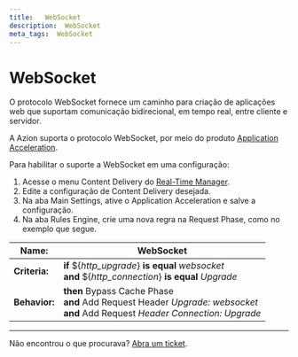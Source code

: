 ```yaml
---
title:   WebSocket
description:  WebSocket
meta_tags:  WebSocket    
---
```

# WebSocket



O protocolo WebSocket fornece um caminho para criação de aplicações web que suportam comunicação bidirecional, em tempo real, entre cliente e servidor.

A Azion suporta o protocolo WebSocket, por meio do produto [Application Acceleration](/pt-br/documentacao/produtos/edge-application/application-acceleration/).

Para habilitar o suporte a WebSocket em uma configuração:

1. Acesse o menu Content Delivery do [Real-Time Manager](https://manager.azion.com/).
2. Edite a configuração de Content Delivery desejada.
3. Na aba Main Settings, ative o Application Acceleration e salve a configuração.
4. Na aba Rules Engine, crie uma nova regra na Request Phase, como no exemplo que segue.

| **Name:** | WebSocket |
|-----------|-----------|
| **Criteria:** | **if** ${*http_upgrade*} **is equal** *websocket*<br> **and** ${*http_connection*} **is equal** *Upgrade* |
| **Behavior:** | **then** Bypass Cache Phase<br> **and** Add Request Header *Upgrade: websocket*<br> **and** Add Request *Header Connection: Upgrade*<br>

---

Não encontrou o que procurava? [Abra um ticket](https://tickets.azion.com/pt-BR/support/login/).
